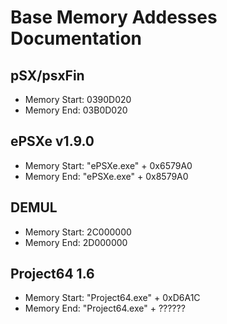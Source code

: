 # Base Memory Addesses Documentation

## pSX/psxFin
+ Memory Start: 0390D020
+ Memory End: 03B0D020

## ePSXe v1.9.0
+ Memory Start: "ePSXe.exe" + 0x6579A0
+ Memory End: "ePSXe.exe" + 0x8579A0

## DEMUL
+ Memory Start: 2C000000
+ Memory End: 2D000000

## Project64 1.6
+ Memory Start: "Project64.exe" + 0xD6A1C
+ Memory End: "Project64.exe" + ??????
